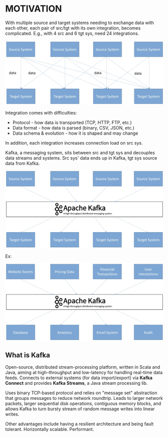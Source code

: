 # MOTIVATION

With multiple source and target systems needing to exchange data with each other, each pair of src/tgt with its own integration, becomes complicated. E.g., with 4 src and 6 tgt sys, need 24 integrations.

![No Kafka](/assets/no_kafka.png)

Integration comes with difficulties:

* Protocol - how data is transported (TCP, HTTP, FTP, etc.)
* Data format - how data is parsed (binary, CSV, JSON, etc.)
* Data schema & evolution - how it is shaped and may change

In addition, each integration increases connection load on src sys.

Kafka, a messaging system, sits between src and tgt sys and decouples data streams and systems. Src sys' data ends up in Kafka, tgt sys source data from Kafka.

![Kafka](/assets/kafka.png)

Ex:

![Kafka Example](/assets/kafka_ex.png)

## What is Kafka

Open-source, distributed stream-processing platform, written in Scala and Java, aiming at high-throughput and low-latency for handling real-time data feeds. Connects to external systems (for data import/export) via **Kafka Connect** and provides **Kafka Streams**, a Java stream processing lib.

Uses binary TCP-based protocol and relies on "message set" abstraction that groups messages to reduce network roundtrip. Leads to larger network packets, larger sequential disk operations, contiguous memory blocks, and allows Kafka to turn bursty stream of random message writes into linear writes.

Other advantages include having a resilient architecture and being fault tolerant. Horizontally scalable. Performant.
